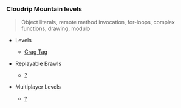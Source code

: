 ### Cloudrip Mountain levels

> Object literals, remote method invocation, for-loops, complex functions, drawing, modulo

+ Levels
    + [Crag Tag](358-Crag_Tag/)

+ Replayable Brawls
    + [?](.../)

+ Multiplayer Levels
    + [?](.../)
